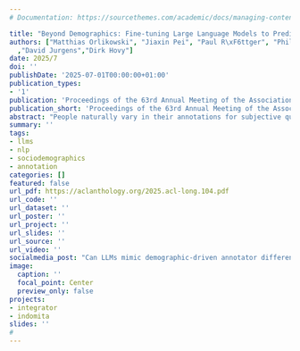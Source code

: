 ```yaml
---
# Documentation: https://sourcethemes.com/academic/docs/managing-content/

title: "Beyond Demographics: Fine-tuning Large Language Models to Predict Individuals' Subjective Text Perceptions"
authors: ["Matthias Orlikowski", "Jiaxin Pei", "Paul R\xF6ttger", "Philipp Cimiano"
  ,"David Jurgens","Dirk Hovy"]
date: 2025/7
doi: ''
publishDate: '2025-07-01T00:00:00+01:00'
publication_types:
- '1'
publication: 'Proceedings of the 63rd Annual Meeting of the Association for Computational Linguistics (Volume 1: Long Papers)'
publication_short: 'Proceedings of the 63rd Annual Meeting of the Association for Computational Linguistics (Volume 1: Long Papers)'
abstract: "People naturally vary in their annotations for subjective questions and some of this variation is thought to be due to the person's sociodemographic characteristics. LLMs have also been used to label data, but recent work has shown that models perform poorly when prompted with sociodemographic attributes, suggesting limited inherent sociodemographic knowledge. Here, we ask whether LLMs can be trained to be accurate sociodemographic models of annotator variation. Using a curated dataset of five tasks with standardized sociodemographics, we show that models do improve in sociodemographic prompting when trained but that this performance gain is largely due to models learning annotator-specific behaviour rather than sociodemographic behaviours. Across all tasks, our results suggest that models learn little meaningful connection between sociodemographics and annotation, raising doubts about the current use of LLMs for simulating sociodemographic variation and behaviour."
summary: ''
tags:
- llms
- nlp
- sociodemographics
- annotation
categories: []
featured: false
url_pdf: https://aclanthology.org/2025.acl-long.104.pdf
url_code: ''
url_dataset: ''
url_poster: ''
url_project: ''
url_slides: ''
url_source: ''
url_video: ''
socialmedia_post: "Can LLMs mimic demographic-driven annotator differences? We train on 5 tasks and find gains come from learning annotator quirks, not sociodemographics, casting doubt on simulating demographic behavior.\nhttps://aclanthology.org/2025.acl-long.104/\n"
image:
  caption: ''
  focal_point: Center
  preview_only: false
projects:
- integrator
- indomita
slides: ''
#
---
```

